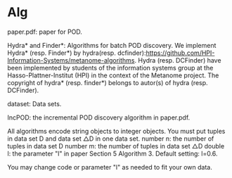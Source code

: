 # Alg
paper.pdf: paper for POD.

Hydra* and Finder*: Algorithms for batch POD discovery.
We implement Hydra* (resp. Finder*) by hydra(resp. dcfinder):https://github.com/HPI-Information-Systems/metanome-algorithms.
Hydra (resp. DCFinder) have been implemented by students of the information systems group at the Hasso-Plattner-Institut (HPI) in the context of the Metanome project. The copyright of hydra* (resp. finder*) belongs to autor(s) of hydra (resp. DCFinder).

dataset: Data sets.

IncPOD: the incremental POD discovery algorithm in paper.pdf.

All algorithms encode string objects to integer objects. You must put tuples in data set D and data set △D in one data set. 
number n: the number of tuples in data set D
number m: the number of tuples in data set △D
double l: the parameter "l" in paper Section 5 Algorithm 3. Default setting: l=0.6.

You may change code or parameter "l" as needed to fit your own data.
